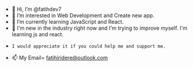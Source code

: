 - 👋 Hi, I’m @fatihdev7
- 👀 I’m interested in Web Development and Create new app.
- 🌱 I’m currently learning JavaScript and React.
- 💞️ I'm new in the industry right now and I'm trying to improve myself. I'm learning js and react.
-     I would appreciate it if you could help me and support me.
- 📫 My Email= fatihiridere@outlook.com

<!---
fatihdev7/fatihdev7 is a ✨ special ✨ repository because its `README.md` (this file) appears on your GitHub profile.
You can click the Preview link to take a look at your changes.
--->
